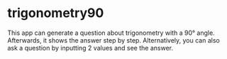 # trigonometry90
This app can generate a question about trigonometry with a 90° angle. Afterwards, it shows the answer step by step. Alternatively, you can also ask a question by inputting 2 values and see the answer.
